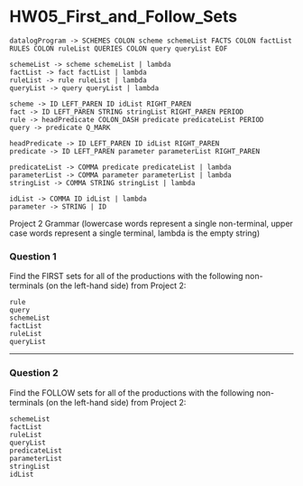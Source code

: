 # HW05_First_and_Follow_Sets

```
datalogProgram -> SCHEMES COLON scheme schemeList FACTS COLON factList RULES COLON ruleList QUERIES COLON query queryList EOF

schemeList -> scheme schemeList | lambda
factList -> fact factList | lambda
ruleList -> rule ruleList | lambda
queryList -> query queryList | lambda

scheme -> ID LEFT_PAREN ID idList RIGHT_PAREN
fact -> ID LEFT_PAREN STRING stringList RIGHT_PAREN PERIOD
rule -> headPredicate COLON_DASH predicate predicateList PERIOD
query -> predicate Q_MARK

headPredicate -> ID LEFT_PAREN ID idList RIGHT_PAREN
predicate -> ID LEFT_PAREN parameter parameterList RIGHT_PAREN

predicateList -> COMMA predicate predicateList | lambda
parameterList -> COMMA parameter parameterList | lambda
stringList -> COMMA STRING stringList | lambda

idList -> COMMA ID idList | lambda
parameter -> STRING | ID
```

Project 2 Grammar (lowercase words represent a single non-terminal, upper case words represent a single terminal, lambda is the empty string)

### Question 1

Find the FIRST sets for all of the productions with the following non-terminals (on the left-hand side) from Project 2:

```
rule
query
schemeList
factList
ruleList
queryList
```

---

### Question 2

Find the FOLLOW sets for all of the productions with the following non-terminals (on the left-hand side) from Project 2:

```
schemeList
factList
ruleList
queryList
predicateList
parameterList
stringList
idList
```
